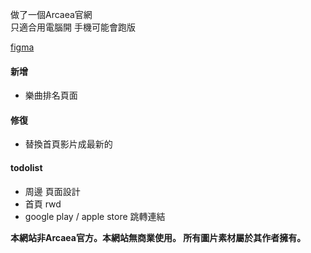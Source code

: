 做了一個Arcaea官網   
只適合用電腦開 手機可能會跑版  

[figma](https://www.figma.com/proto/C1XoZkemnk3ykEovt85fmr/Arcaea?node-id=1-2&starting-point-node-id=1%3A2&t=gATSV0zfMd9N9i7c-1)

#### 新增
- 樂曲排名頁面

#### 修復
- 替換首頁影片成最新的

#### todolist
- 周邊 頁面設計
- 首頁 rwd
- google play / apple store 跳轉連結

**本網站非Arcaea官方。本網站無商業使用。 
所有圖片素材屬於其作者擁有。**